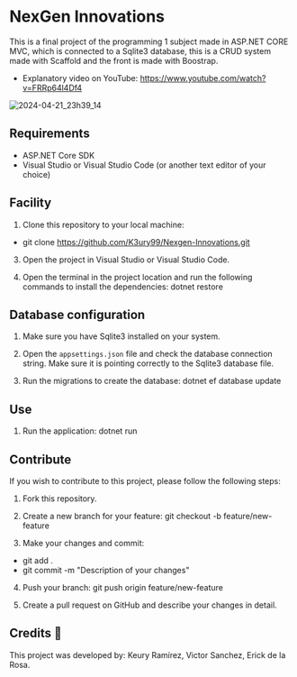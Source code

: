 # NexGen Innovations
This is a final project of the programming 1 subject made in ASP.NET CORE MVC, which is connected to a Sqlite3 database, this is a CRUD system made with Scaffold and the front is made with Boostrap.

- Explanatory video on YouTube: https://www.youtube.com/watch?v=FRRp64l4Df4

![2024-04-21_23h39_14](https://github.com/K3ury99/Nexgen-Innovations/assets/128008789/245eb144-89e4-42ba-b249-5b764e91354e)

## Requirements

- ASP.NET Core SDK
- Visual Studio or Visual Studio Code (or another text editor of your choice)

## Facility

1. Clone this repository to your local machine:
- git clone https://github.com/K3ury99/Nexgen-Innovations.git

3. Open the project in Visual Studio or Visual Studio Code.

4. Open the terminal in the project location and run the following commands to install the dependencies: dotnet restore

## Database configuration

1. Make sure you have Sqlite3 installed on your system.

2. Open the `appsettings.json` file and check the database connection string. Make sure it is pointing correctly to the Sqlite3 database file.

3. Run the migrations to create the database: dotnet ef database update

## Use

1. Run the application: dotnet run

## Contribute

If you wish to contribute to this project, please follow the following steps:

1. Fork this repository.

2. Create a new branch for your feature: git checkout -b feature/new-feature

3. Make your changes and commit:
- git add .
- git commit -m "Description of your changes"

4. Push your branch: git push origin feature/new-feature

5. Create a pull request on GitHub and describe your changes in detail.

## Credits 🎉

This project was developed by: Keury Ramírez, Victor Sanchez, Erick de la Rosa.

